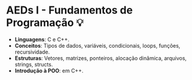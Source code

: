 # AEDs I - Fundamentos de Programação 💡
- **Linguagens**: C e C++.
- **Conceitos**: Tipos de dados, variáveis, condicionais, loops, funções, recursividade.
- **Estruturas**: Vetores, matrizes, ponteiros, alocação dinâmica, arquivos, strings, structs.
- **Introdução à POO**: em C++.
